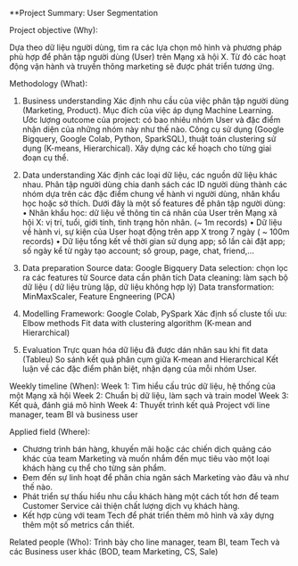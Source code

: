 **Project Summary: User Segmentation

Project objective (Why):

Dựa theo dữ liệu người dùng, tìm ra các lựa chọn mô hình và phương pháp phù hợp để phân tập người dùng (User) trên Mạng xã hội X. Từ đó các hoạt động vận hành và truyền thông marketing sẽ được phát triển tương ứng.

Methodology (What):

1.	Business understanding
Xác định nhu cầu của việc phân tập người dùng (Marketing, Product).
Mục đích của việc áp dụng Machine Learning.
Ước lượng outcome của project: có bao nhiêu nhóm User và đặc điểm nhận diện của những nhóm này như thế nào.
Công cụ sử dụng (Google Bigquery, Google Colab, Python, SparkSQL), thuật toán clustering sử dụng (K-means, Hierarchical).
Xây dựng các kế hoạch cho từng giai đoạn cụ thể.

2.	Data understanding
Xác định các loại dữ liệu, các nguồn dữ liệu khác nhau.
Phân tập người dùng chia danh sách các ID người dùng thành các nhóm dựa trên các đặc điểm chung về hành vi người dùng, nhân khẩu học hoặc sở thích. Dưới đây là một số features để phân tập người dùng:
•	Nhân khẩu học: dữ liệu về thông tin cá nhân của User trên Mạng xã hội X: vị trí, tuổi, giới tính, tình trạng hôn nhân. (~ 1m records)
•	Dữ liệu về hành vi, sự kiện của User hoạt động trên app X trong 7 ngày ( ~ 100m records)
•	Dữ liệu tổng kết về thời gian sử dụng app; số lần cài đặt app; số ngày kể từ ngày tạo account; số group, page, chat, friend,...

3.	Data preparation
Source data: Google Bigquery
Data selection: chọn lọc ra các features từ Source data cần phân tích
Data cleaning: làm sạch bộ dữ liệu ( dữ liệu trùng lặp, dữ liệu không hợp lý)
Data transformation: MinMaxScaler, Feature Engneering (PCA)

4.	Modelling
Framework: Google Colab, PySpark
Xác định số cluste tối ưu: Elbow methods
Fit data with clustering algorithm (K-mean and Hierarchical)

5.	Evaluation
Trực quan hóa dữ liệu đã được dán nhãn sau khi fit data (Tableu)
So sánh kết quả phân cụm giữa K-mean and Hierarchical
Kết luận về các đặc điểm phân biệt, nhận dạng của mỗi nhóm User.

Weekly timeline (When): 
Week 1: Tìm hiểu cấu trúc dữ liệu, hệ thống của một Mạng xã hội
Week 2: Chuẩn bị dữ liệu, làm sạch và train model
Week 3: Kết quả, đánh giá mô hình
Week 4: Thuyết trình kết quả Project với line manager, team BI và business user

Applied field (Where): 
+ Chương trình bán hàng, khuyến mãi hoặc các chiến dịch quảng cáo khác của team Marketing và muốn nhắm đến mục tiêu vào một loại khách hàng cụ thể cho từng sản phẩm.
+ Đem đến sự linh hoạt để phân chia ngân sách Marketing vào đâu và như thế nào.
+ Phát triển sự thấu hiểu nhu cầu khách hàng một cách tốt hơn để team Customer Service cải thiện chất lượng dịch vụ khách hàng.
+ Kết hợp cùng với team Tech để phát triển thêm mô hình và xây dựng thêm một số metrics cần thiết.

Related people (Who): 
Trình bày cho line manager, team BI, team Tech và các Business user khác (BOD, team Marketing, CS, Sale)

